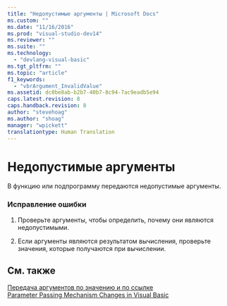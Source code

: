 ```yaml
---
title: "Недопустимые аргументы | Microsoft Docs"
ms.custom: ""
ms.date: "11/16/2016"
ms.prod: "visual-studio-dev14"
ms.reviewer: ""
ms.suite: ""
ms.technology: 
  - "devlang-visual-basic"
ms.tgt_pltfrm: ""
ms.topic: "article"
f1_keywords: 
  - "vbrArgument_InvalidValue"
ms.assetid: dc0be8ab-b2b7-40b7-8c94-7ac9eadb5e94
caps.latest.revision: 8
caps.handback.revision: 8
author: "stevehoag"
ms.author: "shoag"
manager: "wpickett"
translationtype: Human Translation
---
```

# Недопустимые аргументы
В функцию или подпрограмму передаются недопустимые аргументы.  
  
### Исправление ошибки  
  
1.  Проверьте аргументы, чтобы определить, почему они являются недопустимыми.  
  
2.  Если аргументы являются результатом вычисления, проверьте значения, которые получаются при вычислении.  
  
## См. также  
 [Передача аргументов по значению и по ссылке](../../visual-basic/programming-guide/language-features/procedures/passing-arguments-by-value-and-by-reference.md)   
 [Parameter Passing Mechanism Changes in Visual Basic](http://msdn.microsoft.com/ru-ru/0fa2b0dc-aa1c-4797-bbd6-aa13c611cab2)